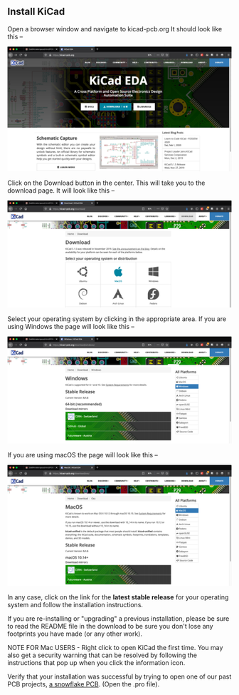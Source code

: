## Install KiCad

Open a browser window and navigate to kicad-pcb.org It should look like this –

<img src="../images/KiCad_0.png" width="700"/>


Click on the Download button in the center. This will take you to the download page. It will look like this –

<img src="../images/KiCad_1.png" width="700"/>


Select your operating system by clicking in the appropriate area. If you are using Windows the page will look like this –

<img src="../images/KiCad_2.png" width="700"/>


If you are using macOS the page will look like this –

<img width="700" src="../images/KiCad_3.png"/>


In any case, click on the link for the **latest stable release** for your operating system and follow the installation instructions.

If you are re-installing or "upgrading" a previous installation, please be sure to read the README file in the download to be sure you don't lose any footprints you have made (or any other work).

NOTE FOR Mac USERS - Right click to open KiCad the first time. You may also get a security warning that can be resolved by following the instructions that pop up when you click the information icon.

Verify that your installation was successful by trying to open one of our past PCB projects, [a snowflake PCB](https://github.com/maholli/snowflake/tree/master/snowflake_1). (Open the .pro file). 

